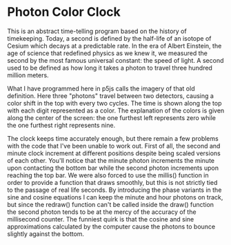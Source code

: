 # Photon Color Clock

This is an abstract time-telling program based on the history of timekeeping. Today, a second is defined by the half-life of an isotope of Cesium which decays at a predictable rate. In the era of Albert Einstein, the age of science that redefined physics as we knew it, we measured the second by the most famous universal constant: the speed of light. A second used to be defined as how long it takes a photon to travel three hundred million meters. 

What I have programmed here in p5js calls the imagery of that old definition. Here three "photons" travel between two detectors, causing a color shift in the top with every two cycles. The time is shown along the top with each digit represented as a color. The explanation of the colors is given along the center of the screen: the one furthest left represents zero while the one furthest right represents nine.

The clock keeps time accurately enough, but there remain a few problems with the code that I've been unable to work out. First of all, the second and minute clock increment at different positions despite being scaled versions of each other. You'll notice that the minute photon increments the minute upon contacting the bottom bar while the second photon increments upon reaching the top bar. We were also forced to use the millis() function in order to provide a function that draws smoothly, but this is not strictly tied to the passage of real life seconds. By introducing the phase variants in the sine and cosine equations I can keep the minute and hour photons on track, but since the redraw() function can't be called inside the draw() function the second photon tends to be at the mercy of the accuracy of the millisecond counter. The funniest quirk is that the cosine and sine approximations calculated by the computer cause the photons to bounce slightly against the bottom.
